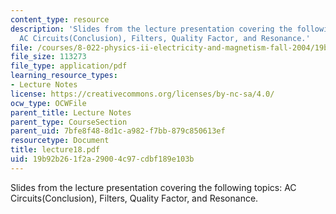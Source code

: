 ```yaml
---
content_type: resource
description: 'Slides from the lecture presentation covering the following topics:
  AC Circuits(Conclusion), Filters, Quality Factor, and Resonance.'
file: /courses/8-022-physics-ii-electricity-and-magnetism-fall-2004/19b92b261f2a29004c97cdbf189e103b_lecture18.pdf
file_size: 113273
file_type: application/pdf
learning_resource_types:
- Lecture Notes
license: https://creativecommons.org/licenses/by-nc-sa/4.0/
ocw_type: OCWFile
parent_title: Lecture Notes
parent_type: CourseSection
parent_uid: 7bfe8f48-8d1c-a982-f7bb-879c850613ef
resourcetype: Document
title: lecture18.pdf
uid: 19b92b26-1f2a-2900-4c97-cdbf189e103b
---
```

Slides from the lecture presentation covering the following topics: AC Circuits(Conclusion), Filters, Quality Factor, and Resonance.